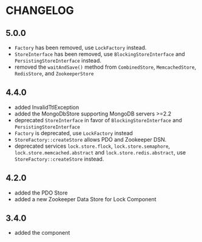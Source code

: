 CHANGELOG
=========

5.0.0
-----

* `Factory` has been removed, use `LockFactory` instead.
* `StoreInterface` has been removed, use `BlockingStoreInterface` and `PersistingStoreInterface` instead.
* removed the `waitAndSave()` method from `CombinedStore`, `MemcachedStore`, `RedisStore`, and `ZookeeperStore`

4.4.0
-----

 * added InvalidTtlException
 * added the MongoDbStore supporting MongoDB servers >=2.2
 * deprecated `StoreInterface` in favor of `BlockingStoreInterface` and `PersistingStoreInterface`
 * `Factory` is deprecated, use `LockFactory` instead
 * `StoreFactory::createStore` allows PDO and Zookeeper DSN. 
 * deprecated services `lock.store.flock`, `lock.store.semaphore`, `lock.store.memcached.abstract` and `lock.store.redis.abstract`, 
   use `StoreFactory::createStore` instead.
    
4.2.0
-----

 * added the PDO Store
 * added a new Zookeeper Data Store for Lock Component

3.4.0
-----

 * added the component

